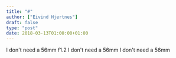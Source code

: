 ```yaml
---
title: "#"
author: ["Eivind Hjertnes"]
draft: false
type: "post"
date: 2018-03-13T01:00:00+01:00
---
```


I don't need a 56mm f1.2 I don't need a 56mm I don't need a 56mm
